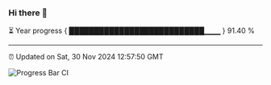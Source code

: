 ### Hi there 👋

⏳ Year progress { ███████████████████████████▁▁▁ } 91.40 %

---

⏰ Updated on Sat, 30 Nov 2024 12:57:50 GMT

![Progress Bar CI](https://github.com/IshwaranRudhara/GIT-ACTION/workflows/Progress%20Bar%20CI/badge.svg)

